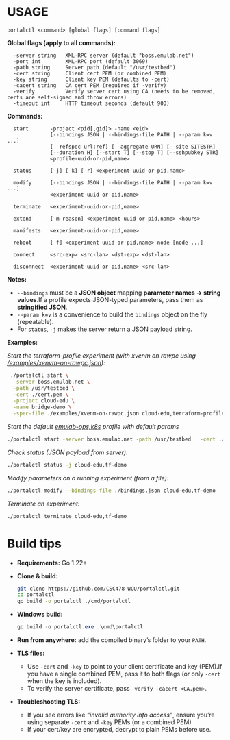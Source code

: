 # USAGE

```
portalctl <command> [global flags] [command flags]
```

**Global flags (apply to all commands):**

```
  -server string   XML-RPC server (default "boss.emulab.net")
  -port int        XML-RPC port (default 3069)
  -path string     Server path (default "/usr/testbed")
  -cert string     Client cert PEM (or combined PEM)
  -key string      Client key PEM (defaults to -cert)
  -cacert string   CA cert PEM (required if -verify)
  -verify          Verify server cert using CA (needs to be removed, certs are self-signed and throw errors)
  -timeout int     HTTP timeout seconds (default 900)
```

**Commands:**

```
  start       -project <pid[,gid]> -name <eid>
              [--bindings JSON | --bindings-file PATH | --param k=v ...]
              [--refspec url:ref] [--aggregate URN] [--site SITESTR]
              [--duration H] [--start T] [--stop T] [--sshpubkey STR]
              <profile-uuid-or-pid,name>

  status      [-j] [-k] [-r] <experiment-uuid-or-pid,name>

  modify      [--bindings JSON | --bindings-file PATH | --param k=v ...]
              <experiment-uuid-or-pid,name>

  terminate   <experiment-uuid-or-pid,name>

  extend      [-m reason] <experiment-uuid-or-pid,name> <hours>

  manifests   <experiment-uuid-or-pid,name>

  reboot      [-f] <experiment-uuid-or-pid,name> node [node ...]

  connect     <src-exp> <src-lan> <dst-exp> <dst-lan>

  disconnect  <experiment-uuid-or-pid,name> <src-lan>
```

**Notes:**

- `--bindings` must be a **JSON object** mapping **parameter names → string values**.If a profile expects JSON-typed parameters, pass them as **stringified JSON**.
- `--param k=v` is a convenience to build the `bindings` object on the fly (repeatable).
- For `status`, `-j` makes the server return a JSON payload string.

**Examples:**

_Start the terraform-profile experiment (with xvenm on rawpc using [/examples/xenvm-on-rawpc.json](/examples/xenvm-on-rawpc.json)):_

```bash
 ./portalctl start \
  -server boss.emulab.net \
  -path /usr/testbed \
  -cert ./cert.pem \
  -project cloud-edu \
  -name bridge-demo \
  -spec-file ./examples/xvenm-on-rawpc.json cloud-edu,terraform-profile
```

_Start the default [emulab-ops,k8s]([url](https://www.cloudlab.us/show-profile.php?uuid=79d36573-a099-11ea-b1eb-e4434b2381fc)) profile with default params_ 
```bash
./portalctl start -server boss.emulab.net -path /usr/testbed   -cert ./cert.pem   -project cloud-edu -name tf-demo emulab-ops,k8s
```

_Check status (JSON payload from server):_

```bash
./portalctl status -j cloud-edu,tf-demo
```

_Modify parameters on a running experiment (from a file):_

```bash
./portalctl modify --bindings-file ./bindings.json cloud-edu,tf-demo
```

_Terminate an experiment:_

```bash
./portalctl terminate cloud-edu,tf-demo
```

# Build tips

- **Requirements:** Go 1.22+
- **Clone & build:**

  ```bash
  git clone https://github.com/CSC478-WCU/portalctl.git
  cd portalctl
  go build -o portalctl ./cmd/portalctl
  ```
- **Windows build:**

  ```powershell
  go build -o portalctl.exe .\cmd\portalctl
  ```
- **Run from anywhere:** add the compiled binary’s folder to your `PATH`.
- **TLS files:**

  - Use `-cert` and `-key` to point to your client certificate and key (PEM).If you have a single combined PEM, pass it to both flags (or only `-cert` when the key is included).
  - To verify the server certificate, pass `-verify -cacert <CA.pem>`.
- **Troubleshooting TLS:**

  - If you see errors like *“invalid authority info access”*, ensure you’re using separate `-cert` and `-key` PEMs (or a combined PEM) 
  - If your cert/key are encrypted, decrypt to plain PEMs before use.

